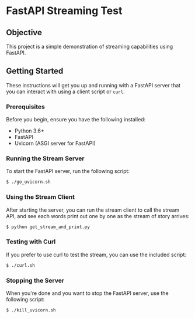# FastAPI Streaming Test

## Objective

This project is a simple demonstration of streaming capabilities using FastAPI.

## Getting Started

These instructions will get you up and running with a FastAPI server that you can interact with using a client script or `curl`.

### Prerequisites

Before you begin, ensure you have the following installed:
- Python 3.6+
- FastAPI
- Uvicorn (ASGI server for FastAPI)

### Running the Stream Server

To start the FastAPI server, run the following script:

```bash
$ ./go_uvicorn.sh
```

### Using the Stream Client

After starting the server, you can run the stream client to call the stream API, and see each words print out one by one as the stream of story arrives:

```bash
$ python get_stream_and_print.py
```

### Testing with Curl

If you prefer to use curl to test the stream, you can use the included script:

```bash
$ ./curl.sh
```

### Stopping the Server

When you're done and you want to stop the FastAPI server, use the following script:

```bash
$ ./kill_uvicorn.sh
```

